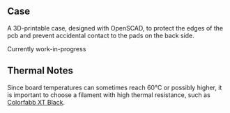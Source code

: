 ## Case

A 3D-printable case, designed with OpenSCAD, to protect the edges of the pcb and prevent accidental contact to the pads on the back side.

Currently work-in-progress

## Thermal Notes

Since board temperatures can sometimes reach 60°C or possibly higher, it is important to choose a filament with high thermal resistance, such as [Colorfabb XT Black].

[Colorfabb XT Black]: <https://shop.prusa3d.com/en/filament/94-xt-black-filament-750g.html>
